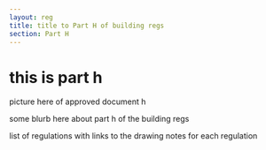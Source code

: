 ```yaml
---
layout: reg
title: title to Part H of building regs
section: Part H
---
```


# this is part h  

picture here of approved document h

some blurb here about part h of the building regs

list of regulations with links to the drawing notes for each regulation